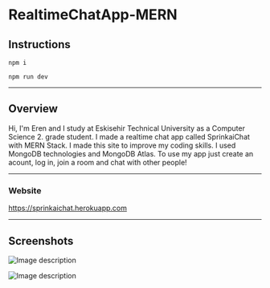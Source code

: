 # RealtimeChatApp-MERN

## Instructions
`npm i`

`npm run dev`

---

## Overview

Hi, I'm Eren and I study at Eskisehir Technical University as a Computer Science 2. grade student. I made a realtime chat app called SprinkaiChat with MERN Stack. I made this site to improve my coding skills. I used MongoDB technologies and MongoDB Atlas. To use my app just create an acount, log in, join a room and chat with other people!

---

### Website
https://sprinkaichat.herokuapp.com

---

## Screenshots


![Image description](https://dev-to-uploads.s3.amazonaws.com/uploads/articles/pmzjqldg8ocxbh3wpeii.png)


![Image description](https://dev-to-uploads.s3.amazonaws.com/uploads/articles/d391dkaitb8pqo6rmq7t.png)
